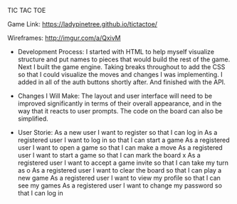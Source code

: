 TIC TAC TOE

Game Link:
https://ladypinetree.github.io/tictactoe/

Wireframes:
http://imgur.com/a/QxivM

-   Development Process:
I started with HTML to help myself visualize structure and put names to pieces that would build the rest of the game. Next I built the game engine. Taking breaks throughout to add the CSS so that I could visualize the moves and changes I was implementing. I added in all of the auth buttons shortly after. And finished with the API.

-   Changes I Will Make:
The layout and user interface will need to be improved significantly in terms of their overall appearance, and in the way that it reacts to user prompts. The code on the board can also be simplified.


-   User Storie:
As a new user I want to register so that I can log in
As a registered user I want to log in so that I can start a game
As a registered user I want to open a game so that I can make a move
As a registered user I want to start a game so that I can mark the board x
As a registered user I want to accept a game invite so that I can take my turn as o
As a registered user I want to clear the board so that I can play a new game
As a registered user I want to view my profile so that I can see my games
As a registered user I want to change my password so that I can log in
